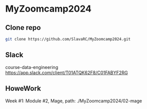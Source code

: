 # MyZoomcamp2024

## Clone repo
```bash
git clone https://github.com/SlavaRC/MyZoomcamp2024.git
```

## Slack
course-data-engineering https://app.slack.com/client/T01ATQK62F8/C01FABYF2RG

## HoweWork

Week #1: 
Module #2, Mage, path: ./MyZoomcamp2024/02-mage
